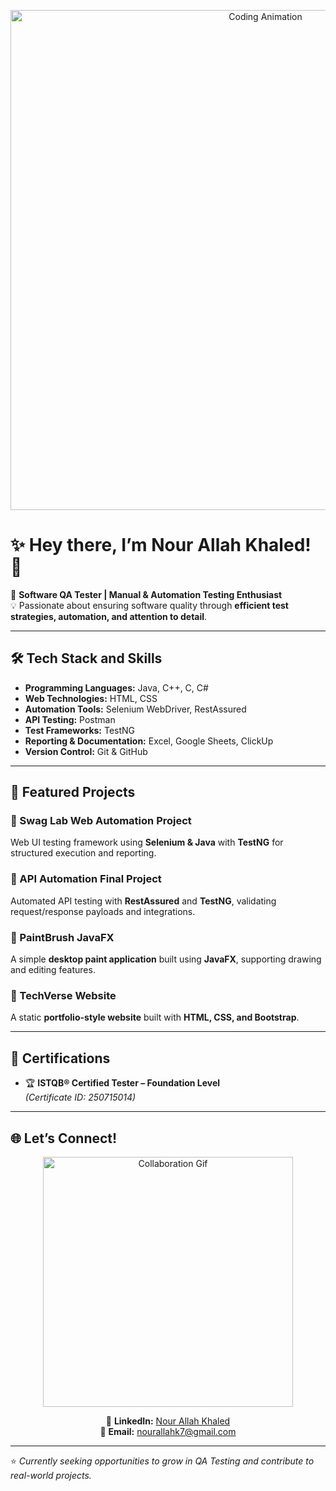 <p align="center"> 
  <img src="https://media.giphy.com/media/ZVik7pBtu9dNS/giphy.gif" alt="Coding Animation" width="800"> 
</p>

# ✨ Hey there, I’m Nour Allah Khaled! 👋

🚀 **Software QA Tester | Manual & Automation Testing Enthusiast**  
💡 Passionate about ensuring software quality through **efficient test strategies, automation, and attention to detail**.  

---

## 🛠️ Tech Stack and Skills  

- **Programming Languages:** Java, C++, C, C#  
- **Web Technologies:** HTML, CSS  
- **Automation Tools:** Selenium WebDriver, RestAssured  
- **API Testing:** Postman  
- **Test Frameworks:** TestNG  
- **Reporting & Documentation:** Excel, Google Sheets, ClickUp  
- **Version Control:** Git & GitHub  

---

## 📂 Featured Projects  

### 🔹 Swag Lab Web Automation Project  
Web UI testing framework using **Selenium & Java** with **TestNG** for structured execution and reporting.  

### 🔹 API Automation Final Project  
Automated API testing with **RestAssured** and **TestNG**, validating request/response payloads and integrations.  

### 🔹 PaintBrush JavaFX  
A simple **desktop paint application** built using **JavaFX**, supporting drawing and editing features.  

### 🔹 TechVerse Website  
A static **portfolio-style website** built with **HTML, CSS, and Bootstrap**.  

---

## 📜 Certifications  

- 🏆 **ISTQB® Certified Tester – Foundation Level**  
  *(Certificate ID: 250715014)*  

---

## 🌐 Let’s Connect!  

<p align="center">
  <img src="https://media.giphy.com/media/3o7abKhOpu0NwenH3O/giphy.gif" alt="Collaboration Gif" width="400">
</p>  

<p align="center">
  🔗 <b>LinkedIn:</b> <a href="https://www.linkedin.com/in/nour-allah-khaled">Nour Allah Khaled</a> <br>
  📧 <b>Email:</b> <a href="mailto:nourallahk7@gmail.com">nourallahk7@gmail.com</a> <br>
</p>  

---

⭐ *Currently seeking opportunities to grow in QA Testing and contribute to real-world projects.*  
